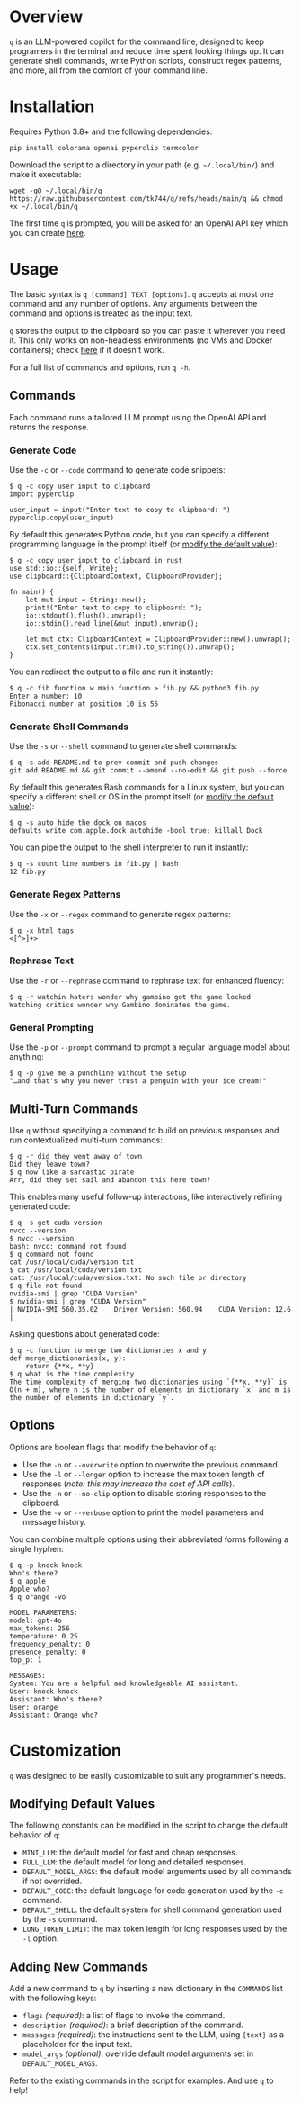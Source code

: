 # Overview
`q` is an LLM-powered copilot for the command line, designed to keep programers in the terminal and reduce time spent looking things up. It can generate shell commands, write Python scripts, construct regex patterns, and more, all from the comfort of your command line.

# Installation

Requires Python 3.8+ and the following dependencies:

```
pip install colorama openai pyperclip termcolor
```

Download the script to a directory in your path (e.g. `~/.local/bin/`) and make it executable:

```
wget -qO ~/.local/bin/q https://raw.githubusercontent.com/tk744/q/refs/heads/main/q && chmod +x ~/.local/bin/q
```

The first time `q` is prompted, you will be asked for an OpenAI API key which you can create [here](https://platform.openai.com/api-keys).

# Usage

The basic syntax is `q [command] TEXT [options]`. `q` accepts at most one command and any number of options. Any arguments between the command and options is treated as the input text.

`q` stores the output to the clipboard so you can paste it wherever you need it. This only works on non-headless environments (no VMs and Docker containers); check [here](https://pyperclip.readthedocs.io/en/latest/index.html#not-implemented-error) if it doesn't work.

For a full list of commands and options, run `q -h`.

## Commands

Each command runs a tailored LLM prompt using the OpenAI API and returns the response.

### Generate Code

Use the `-c` or `--code` command to generate code snippets:

```
$ q -c copy user input to clipboard
import pyperclip

user_input = input("Enter text to copy to clipboard: ")
pyperclip.copy(user_input)
```

By default this generates Python code, but you can specify a different programming language in the prompt itself (or [modify the default value](#modifying-default-values)):

```
$ q -c copy user input to clipboard in rust
use std::io::{self, Write};
use clipboard::{ClipboardContext, ClipboardProvider};

fn main() {
    let mut input = String::new();
    print!("Enter text to copy to clipboard: ");
    io::stdout().flush().unwrap();
    io::stdin().read_line(&mut input).unwrap();

    let mut ctx: ClipboardContext = ClipboardProvider::new().unwrap();
    ctx.set_contents(input.trim().to_string()).unwrap();
}
```

You can redirect the output to a file and run it instantly:

```
$ q -c fib function w main function > fib.py && python3 fib.py
Enter a number: 10
Fibonacci number at position 10 is 55
```

### Generate Shell Commands

Use the `-s` or `--shell` command to generate shell commands:

```
$ q -s add README.md to prev commit and push changes
git add README.md && git commit --amend --no-edit && git push --force
```

By default this generates Bash commands for a Linux system, but you can specify a different shell or OS in the prompt itself (or [modify the default value](#modifying-default-values)):

```
$ q -s auto hide the dock on macos
defaults write com.apple.dock autohide -bool true; killall Dock
```

You can pipe the output to the shell interpreter to run it instantly:

```
$ q -s count line numbers in fib.py | bash
12 fib.py
```

### Generate Regex Patterns

Use the `-x` or `--regex` command to generate regex patterns:

```
$ q -x html tags
<[^>]+>
```

### Rephrase Text

Use the `-r` or `--rephrase` command to rephrase text for enhanced fluency:

```
$ q -r watchin haters wonder why gambino got the game locked
Watching critics wonder why Gambino dominates the game.
```

### General Prompting

Use the `-p` or `--prompt` command to prompt a regular language model about anything:

```
$ q -p give me a punchline without the setup
"…and that's why you never trust a penguin with your ice cream!"
```

## Multi-Turn Commands

Use `q` without specifying a command to build on previous responses and run contextualized multi-turn commands:

```
$ q -r did they went away of town
Did they leave town?
$ q now like a sarcastic pirate
Arr, did they set sail and abandon this here town?
```

This enables many useful follow-up interactions, like interactively refining generated code:

```
$ q -s get cuda version
nvcc --version
$ nvcc --version
bash: nvcc: command not found
$ q command not found
cat /usr/local/cuda/version.txt
$ cat /usr/local/cuda/version.txt
cat: /usr/local/cuda/version.txt: No such file or directory
$ q file not found
nvidia-smi | grep "CUDA Version"
$ nvidia-smi | grep "CUDA Version"
| NVIDIA-SMI 560.35.02    Driver Version: 560.94    CUDA Version: 12.6 |
```

Asking questions about generated code:

```
$ q -c function to merge two dictionaries x and y
def merge_dictionaries(x, y):
    return {**x, **y}
$ q what is the time complexity
The time complexity of merging two dictionaries using `{**x, **y}` is O(n + m), where n is the number of elements in dictionary `x` and m is the number of elements in dictionary `y`.
```

## Options

Options are boolean flags that modify the behavior of `q`:

- Use the `-o` or `--overwrite` option to overwrite the previous command.
- Use the `-l` or `--longer` option to increase the max token length of responses (*note: this may increase the cost of API calls*).
- Use the `-n` or `--no-clip` option to disable storing responses to the clipboard.
- Use the `-v` or `--verbose` option to print the model parameters and message history.

You can combine multiple options using their abbreviated forms following a single hyphen:

```
$ q -p knock knock
Who's there?
$ q apple
Apple who?
$ q orange -vo

MODEL PARAMETERS:
model: gpt-4o
max_tokens: 256
temperature: 0.25
frequency_penalty: 0
presence_penalty: 0
top_p: 1

MESSAGES:
System: You are a helpful and knowledgeable AI assistant.
User: knock knock
Assistant: Who's there?
User: orange
Assistant: Orange who?
```

# Customization

`q` was designed to be easily customizable to suit any programmer's needs.

## Modifying Default Values

The following constants can be modified in the script to change the default behavior of `q`:
- `MINI_LLM`: the default model for fast and cheap responses.
- `FULL_LLM`: the default model for long and detailed responses.
- `DEFAULT_MODEL_ARGS`: the default model arguments used by all commands if not overrided.
- `DEFAULT_CODE`: the default language for code generation used by the `-c` command.
- `DEFAULT_SHELL`: the default system for shell command generation used by the `-s` command.
- `LONG_TOKEN_LIMIT`: the max token length for long responses used by the `-l` option.

## Adding New Commands

Add a new command to `q` by inserting a new dictionary in the `COMMANDS` list with the following keys:
- `flags` *(required)*: a list of flags to invoke the command.
- `description` *(required)*: a brief description of the command.
- `messages` *(required)*: the instructions sent to the LLM, using `{text}` as a placeholder for the input text.
- `model_args` *(optional)*: override default model arguments set in `DEFAULT_MODEL_ARGS`.

Refer to the existing commands in the script for examples. And use `q` to help!
